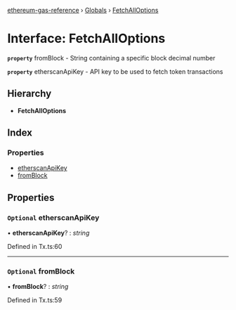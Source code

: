 [ethereum-gas-reference](../README.md) › [Globals](../globals.md) › [FetchAllOptions](fetchalloptions.md)

# Interface: FetchAllOptions

**`property`** fromBlock - String containing a specific block decimal number

**`property`** etherscanApiKey - API key to be used to fetch token transactions

## Hierarchy

* **FetchAllOptions**

## Index

### Properties

* [etherscanApiKey](fetchalloptions.md#optional-etherscanapikey)
* [fromBlock](fetchalloptions.md#optional-fromblock)

## Properties

### `Optional` etherscanApiKey

• **etherscanApiKey**? : *string*

Defined in Tx.ts:60

___

### `Optional` fromBlock

• **fromBlock**? : *string*

Defined in Tx.ts:59
